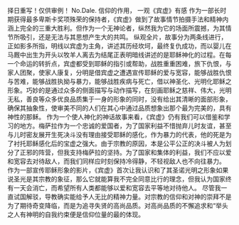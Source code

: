 择日重写！仅供审例！
No.Dale.
信仰的作用，
一观《宾虚》有感
作为一部长时期获得最多卑斯卡奖项殊荣的保持者，《宾虚》做到了故事情节拍摄手法和精神内涵上完全的三重大胜利。但作为一个无神论者，纵然我为它的场面所震撼，为其情节所吸引，还是无法与其思想产生大的共鸣。
纵观全片，故事分为两条线进行，正如影多所指，明线以宾虚为主角，讲述其历经坎坷，最终复仇成功，而以婴儿在马厩中出生为开头以牧羊人离去为结尾正表明暗线讲述的是耶稣神化的过程。在每一个命运的转折点，宾虚都受到耶稣的指引或帮助，战胜重重困难，旅下仇恨，与家人团聚，使家人康复，分明是借宾虚之遭遇宣传耶稣的爱与宽容，能够战胜仇恨与苦难，能够战胜执拗与暴力，能够战胜疾病与死亡，借以神圣化、光明化耶稣之形象。巧妙的是通过众多的侧面描写与动作描写，在刻画耶稣之慈祥、伟大，光明无私，善良等众多优良品质集于一身的形象的同时，没有给出其清晰的面部形象，确保其抽象性，使审美不同的人们在其心中通过品质想象出那个最为完美的，具有神性的那稣。
作为一个使人神化的神话故事来看，《宾虚》仍有我们可以借鉴和学习的地方。梅萨拉作为一个忠诚的爱国者，为了国家利益不惜抛弃儿时友谊，甚至与儿时密友展开生死决斗没有理由接受耶稣的感化，作为暴力的代表，他的死是为了衬托耶稣感化后的宝虚之强大。由于宗教的原因，本是公平公正的决斗被人为划分了正邪的阵营，但我支持梅萨拉的坚持。为了国家和集体的利益，我们不应以爱和宽容去对待敌人，而我们同样应时刻保持冷得静，不轻视敌人也不向往暴力。
作为一部宣传耶稣形象的影片，《宾虚》首次让我认识和了其圣诺光明之形象如果说圣光是其宗教的象征，那么它就能算我不完全同意比行的理念，但我认为国家终有一天会消亡，而希望所有人类都能够以爱和宽容去平等地对待他人。
尽管我一直试国解驳，导教确实能给予人无比的精神力量。对宗教的信仰和对神的崇拜不是为了期待奇变降临，而是为追寻失贤的高尚品质。对高尚品质的不懈追求和“举头之人有神明的自我约束便是信仰位量的最的体现。

